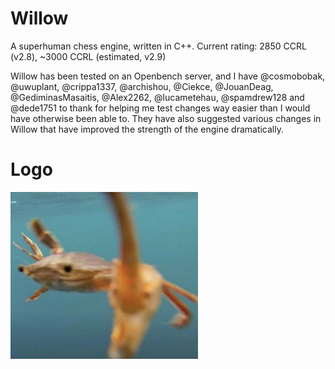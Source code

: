 # Willow
A superhuman chess engine, written in C++. Current rating: 2850 CCRL (v2.8), ~3000 CCRL (estimated, v2.9)

Willow has been tested on an Openbench server, and I have @cosmobobak, @uwuplant, @crippa1337, @archishou, @Ciekce, @JouanDeag, @GediminasMasaitis, @Alex2262, @lucametehau, @spamdrew128 and @dede1751 to thank for helping me test changes way easier than I would have otherwise been able to. They have also suggested various changes in Willow that have improved the strength of the engine dramatically.


# Logo

<img src="LOGO.png" width="300" alt="Willow's logo">
